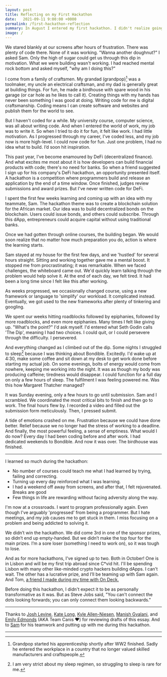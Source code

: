 ```yaml
---
layout: post
title: Reflecting on my First Hackathon
date:   2021-09-11 9:00:00 +0000
permalink: /first-hackathon-reflection
summary: In August I entered my first hackathon. I didn't realize going into it how much I would learn, but also how much I'd discover about myself
image: /
---
```

We stared blankly at our screens after hours of frustration. There was plenty of code there. None of it was working. "Wanna another doughnut?" I asked Sam. Only the high of sugar could get us through this dip in motivation. What we were building wasn't working. I had reached mental rock bottom and asked myself, "why am I doing this?"

I come from a family of craftsmen. My grandad (grandpop)[^1] was a toolmaker, my uncle an electrical craftsman, and my dad is generally great at building things. For fun, he made a birdhouse with spare wood in his garage (or car hole as he likes to call it). Creating things with my hands has never been something I was good at doing. Writing code for me is digital craftsmanship. Coding means I can create software and websites and publish them for the world to see.

But I haven't coded for a while. My university course, computer science, was all about writing code. And when I entered the world of work, my job was to write it. So when I tried to do it for fun, it felt like work. I had little motivation. As I progressed through my career, I've coded less, and my job now is more high-level. I could now code for fun. Just one problem, I had no idea what to build. I’d soon hit inspiration.

This past year, I've become enamoured by DeFi (decentralized finance). And what excites me most about it is how developers can build financial products with code; there's no need for banks. So when a friend suggested I sign up for his company's DeFi hackathon, an opportunity presented itself. A hackathon is a competition where programmers build and release an application by the end of a time window. Once finished, judges review submissions and award prizes. But I've never written code for DeFi. 

I spent the first few weeks learning and coming up with an idea with my teammate, Sam. The hackathon theme was to create a blockchain solution for the African market. Our idea was to build decentralized bonds on the blockchain. Users could issue bonds, and others could subscribe. Through this dApp, entrepreneurs could acquire capital without using traditional banks. 

Once we had gotten through online courses, the building began. We would soon realize that no matter how much preparation you do, action is where the learning starts.

Sam stayed at my house for the first few days, and we 'hustled' for several hours straight. Sitting and working together gave me a mental boost. It stopped me from procrastinating; it was remarkable. When we faced challenges, the whiteboard came out. We'd quickly learn talking through the problem would help solve it. At the end of each day, we felt tired. It had been a long time since I felt like this after working.

As weeks progressed, we occasionally changed course, using a new framework or language to 'simplify' our workload. It complicated instead. Eventually, we got used to the new frameworks after plenty of tinkering and googling.

We spent our weeks hitting roadblocks followed by epiphanies, followed by more roadblocks, and even more epiphanies. Many times I felt like giving up. "What's the point?" I'd ask myself. I'd entered what Seth Godin calls 'The Dip', meaning I had two choices. I could quit, or I could persevere through the difficulty. I persevered.

And everything changed as I climbed out of the dip. Some nights I struggled to sleep[^2] because I was thinking about Bondible. Excitedly. I'd wake up at 4:30, make some coffee and sit down at my desk to get work done before starting my actual job. On some evenings, bolts of energy would come from nowhere, keeping me working into the night. It was as though my body was producing caffeine; tiredness would disappear. I could function for a full day on only a few hours of sleep. The fulfilment I was feeling powered me. Was this how Margaret Thatcher managed?

It was Sunday evening, only a few hours to go until submission. Sam and I scrambled. We coordinated the most critical bits to finish and then go to work. The final hours flew by. I recorded a video and filled out the submission form meticulously. Then, I pressed submit. 

A tide of emotions crashed on me. Frustration because we could have done better. Relief because we no longer had the stress of working to a deadline. And finally, the most powerful feeling, a sense of emptiness. What would I do now? Every day I had been coding before and after work. I had dedicated weekends to Bondible. And now it was over. The birdhouse was finished.

---

I learned so much during the hackathon:

- No number of courses could teach me what I had learned by trying, failing and correcting.
- Turning up every day reinforced what I was learning.
- I had a weekend off away from screens, and after that, I felt rejuvenated. Breaks are good
- Few things in life are rewarding without facing adversity along the way.

I'm now at a crossroads. I want to program professionally again. Even though I've arguably 'progressed' from being a programmer. But I hate meetings, and my job causes me to get stuck in them. I miss focusing on a problem and being addicted to solving it.

We didn’t win the hackathon. We did come 3rd in one of the sponsor prizes, so didn’t end up empty-handed. But we didn’t make the top four for the main prizes. I’m a sore loser (something I need to work on), so it was tough to lose.

And as for more hackathons, I've signed up to two. Both in October! One is in Lisbon and will be my first trip abroad since C*vid hit. I'll be spending Lisbon with many other like-minded crypto hackers building dApps. I can't wait. The other has a lucrative prize, and I’ll be teaming up with Sam again. And Tom, [a friend I made during my time with On Deck.](https://harrymoy.com/why-i-love-the-internet)

Before doing this hackathon, I didn't expect it to be as personally transformative as it was. But as Steve Jobs said, "You can't connect the dots looking forwards; you can only connect them looking backwards."

---
Thanks to [Josh Levine](https://citizencode.substack.com), [Kate Long](https://www.creativefriendshipsproject.com/), [Kyle Allen-Niesen](https://www.ka-n.blog/), [Manish Gvalani](https://manishgvalani.substack.com/), and [Emily Edmonds](https://goodtech.substack.com/) (AKA Team Canis ❤️) for reviewing drafts of this essay. And to [Sam](https://twitter.com/BTClusker) for his teamwork and putting up with me during this hackathon. 

---
[^1]: Grandpop started his apprenticeship shortly after WW2 finished. Sadly he entered the workplace in a country that no longer valued skilled manufacturers and craftspeople.
[^2]: I am very strict about my sleep regimen, so struggling to sleep is rare for me.
